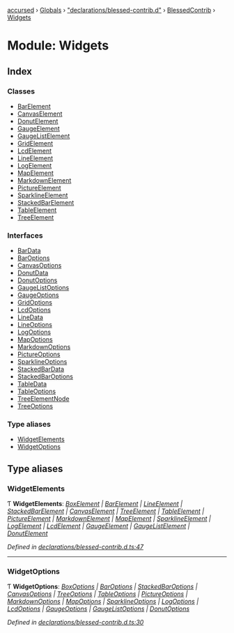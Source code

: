 [accursed](../README.md) › [Globals](../globals.md) › ["declarations/blessed-contrib.d"](_declarations_blessed_contrib_d_.md) › [BlessedContrib](_declarations_blessed_contrib_d_.blessedcontrib.md) › [Widgets](_declarations_blessed_contrib_d_.blessedcontrib.widgets.md)

# Module: Widgets

## Index

### Classes

* [BarElement](../classes/_declarations_blessed_contrib_d_.blessedcontrib.widgets.barelement.md)
* [CanvasElement](../classes/_declarations_blessed_contrib_d_.blessedcontrib.widgets.canvaselement.md)
* [DonutElement](../classes/_declarations_blessed_contrib_d_.blessedcontrib.widgets.donutelement.md)
* [GaugeElement](../classes/_declarations_blessed_contrib_d_.blessedcontrib.widgets.gaugeelement.md)
* [GaugeListElement](../classes/_declarations_blessed_contrib_d_.blessedcontrib.widgets.gaugelistelement.md)
* [GridElement](../classes/_declarations_blessed_contrib_d_.blessedcontrib.widgets.gridelement.md)
* [LcdElement](../classes/_declarations_blessed_contrib_d_.blessedcontrib.widgets.lcdelement.md)
* [LineElement](../classes/_declarations_blessed_contrib_d_.blessedcontrib.widgets.lineelement.md)
* [LogElement](../classes/_declarations_blessed_contrib_d_.blessedcontrib.widgets.logelement.md)
* [MapElement](../classes/_declarations_blessed_contrib_d_.blessedcontrib.widgets.mapelement.md)
* [MarkdownElement](../classes/_declarations_blessed_contrib_d_.blessedcontrib.widgets.markdownelement.md)
* [PictureElement](../classes/_declarations_blessed_contrib_d_.blessedcontrib.widgets.pictureelement.md)
* [SparklineElement](../classes/_declarations_blessed_contrib_d_.blessedcontrib.widgets.sparklineelement.md)
* [StackedBarElement](../classes/_declarations_blessed_contrib_d_.blessedcontrib.widgets.stackedbarelement.md)
* [TableElement](../classes/_declarations_blessed_contrib_d_.blessedcontrib.widgets.tableelement.md)
* [TreeElement](../classes/_declarations_blessed_contrib_d_.blessedcontrib.widgets.treeelement.md)

### Interfaces

* [BarData](../interfaces/_declarations_blessed_contrib_d_.blessedcontrib.widgets.bardata.md)
* [BarOptions](../interfaces/_declarations_blessed_contrib_d_.blessedcontrib.widgets.baroptions.md)
* [CanvasOptions](../interfaces/_declarations_blessed_contrib_d_.blessedcontrib.widgets.canvasoptions.md)
* [DonutData](../interfaces/_declarations_blessed_contrib_d_.blessedcontrib.widgets.donutdata.md)
* [DonutOptions](../interfaces/_declarations_blessed_contrib_d_.blessedcontrib.widgets.donutoptions.md)
* [GaugeListOptions](../interfaces/_declarations_blessed_contrib_d_.blessedcontrib.widgets.gaugelistoptions.md)
* [GaugeOptions](../interfaces/_declarations_blessed_contrib_d_.blessedcontrib.widgets.gaugeoptions.md)
* [GridOptions](../interfaces/_declarations_blessed_contrib_d_.blessedcontrib.widgets.gridoptions.md)
* [LcdOptions](../interfaces/_declarations_blessed_contrib_d_.blessedcontrib.widgets.lcdoptions.md)
* [LineData](../interfaces/_declarations_blessed_contrib_d_.blessedcontrib.widgets.linedata.md)
* [LineOptions](../interfaces/_declarations_blessed_contrib_d_.blessedcontrib.widgets.lineoptions.md)
* [LogOptions](../interfaces/_declarations_blessed_contrib_d_.blessedcontrib.widgets.logoptions.md)
* [MapOptions](../interfaces/_declarations_blessed_contrib_d_.blessedcontrib.widgets.mapoptions.md)
* [MarkdownOptions](../interfaces/_declarations_blessed_contrib_d_.blessedcontrib.widgets.markdownoptions.md)
* [PictureOptions](../interfaces/_declarations_blessed_contrib_d_.blessedcontrib.widgets.pictureoptions.md)
* [SparklineOptions](../interfaces/_declarations_blessed_contrib_d_.blessedcontrib.widgets.sparklineoptions.md)
* [StackedBarData](../interfaces/_declarations_blessed_contrib_d_.blessedcontrib.widgets.stackedbardata.md)
* [StackedBarOptions](../interfaces/_declarations_blessed_contrib_d_.blessedcontrib.widgets.stackedbaroptions.md)
* [TableData](../interfaces/_declarations_blessed_contrib_d_.blessedcontrib.widgets.tabledata.md)
* [TableOptions](../interfaces/_declarations_blessed_contrib_d_.blessedcontrib.widgets.tableoptions.md)
* [TreeElementNode](../interfaces/_declarations_blessed_contrib_d_.blessedcontrib.widgets.treeelementnode.md)
* [TreeOptions](../interfaces/_declarations_blessed_contrib_d_.blessedcontrib.widgets.treeoptions.md)

### Type aliases

* [WidgetElements](_declarations_blessed_contrib_d_.blessedcontrib.widgets.md#widgetelements)
* [WidgetOptions](_declarations_blessed_contrib_d_.blessedcontrib.widgets.md#widgetoptions)

## Type aliases

###  WidgetElements

Ƭ **WidgetElements**: *[BoxElement](../classes/_declarations_blessed_d_.widgets.boxelement.md) | [BarElement](../classes/_declarations_blessed_contrib_d_.blessedcontrib.widgets.barelement.md) | [LineElement](../classes/_declarations_blessed_contrib_d_.blessedcontrib.widgets.lineelement.md) | [StackedBarElement](../classes/_declarations_blessed_contrib_d_.blessedcontrib.widgets.stackedbarelement.md) | [CanvasElement](../classes/_declarations_blessed_contrib_d_.blessedcontrib.widgets.canvaselement.md) | [TreeElement](../classes/_declarations_blessed_contrib_d_.blessedcontrib.widgets.treeelement.md) | [TableElement](../classes/_declarations_blessed_contrib_d_.blessedcontrib.widgets.tableelement.md) | [PictureElement](../classes/_declarations_blessed_contrib_d_.blessedcontrib.widgets.pictureelement.md) | [MarkdownElement](../classes/_declarations_blessed_contrib_d_.blessedcontrib.widgets.markdownelement.md) | [MapElement](../classes/_declarations_blessed_contrib_d_.blessedcontrib.widgets.mapelement.md) | [SparklineElement](../classes/_declarations_blessed_contrib_d_.blessedcontrib.widgets.sparklineelement.md) | [LogElement](../classes/_declarations_blessed_contrib_d_.blessedcontrib.widgets.logelement.md) | [LcdElement](../classes/_declarations_blessed_contrib_d_.blessedcontrib.widgets.lcdelement.md) | [GaugeElement](../classes/_declarations_blessed_contrib_d_.blessedcontrib.widgets.gaugeelement.md) | [GaugeListElement](../classes/_declarations_blessed_contrib_d_.blessedcontrib.widgets.gaugelistelement.md) | [DonutElement](../classes/_declarations_blessed_contrib_d_.blessedcontrib.widgets.donutelement.md)*

*Defined in [declarations/blessed-contrib.d.ts:47](https://github.com/cancerberoSgx/accursed/blob/5b2518e/src/declarations/blessed-contrib.d.ts#L47)*

___

###  WidgetOptions

Ƭ **WidgetOptions**: *[BoxOptions](../interfaces/_declarations_blessed_d_.widgets.boxoptions.md) | [BarOptions](../interfaces/_declarations_blessed_contrib_d_.blessedcontrib.widgets.baroptions.md) | [StackedBarOptions](../interfaces/_declarations_blessed_contrib_d_.blessedcontrib.widgets.stackedbaroptions.md) | [CanvasOptions](../interfaces/_declarations_blessed_contrib_d_.blessedcontrib.widgets.canvasoptions.md) | [TreeOptions](../interfaces/_declarations_blessed_contrib_d_.blessedcontrib.widgets.treeoptions.md) | [TableOptions](../interfaces/_declarations_blessed_contrib_d_.blessedcontrib.widgets.tableoptions.md) | [PictureOptions](../interfaces/_declarations_blessed_contrib_d_.blessedcontrib.widgets.pictureoptions.md) | [MarkdownOptions](../interfaces/_declarations_blessed_contrib_d_.blessedcontrib.widgets.markdownoptions.md) | [MapOptions](../interfaces/_declarations_blessed_contrib_d_.blessedcontrib.widgets.mapoptions.md) | [SparklineOptions](../interfaces/_declarations_blessed_contrib_d_.blessedcontrib.widgets.sparklineoptions.md) | [LogOptions](../interfaces/_declarations_blessed_contrib_d_.blessedcontrib.widgets.logoptions.md) | [LcdOptions](../interfaces/_declarations_blessed_contrib_d_.blessedcontrib.widgets.lcdoptions.md) | [GaugeOptions](../interfaces/_declarations_blessed_contrib_d_.blessedcontrib.widgets.gaugeoptions.md) | [GaugeListOptions](../interfaces/_declarations_blessed_contrib_d_.blessedcontrib.widgets.gaugelistoptions.md) | [DonutOptions](../interfaces/_declarations_blessed_contrib_d_.blessedcontrib.widgets.donutoptions.md)*

*Defined in [declarations/blessed-contrib.d.ts:30](https://github.com/cancerberoSgx/accursed/blob/5b2518e/src/declarations/blessed-contrib.d.ts#L30)*
